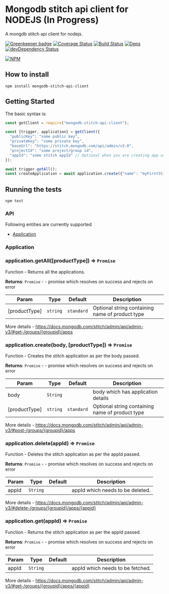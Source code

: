 # Mongodb stitch api client for NODEJS (In Progress)

A mongdb stitch api client for nodejs.

[![Greenkeeper badge](https://badges.greenkeeper.io/montumodi/mongodb-stitch-api-client.svg)](https://greenkeeper.io/)
[![Coverage Status](https://coveralls.io/repos/github/montumodi/mongodb-stitch-api-client/badge.svg?branch=master)](https://coveralls.io/github/montumodi/mongodb-stitch-api-client?branch=master)
[![Build Status](https://travis-ci.com/montumodi/mongodb-stitch-api-client.svg?branch=master)](https://travis-ci.com/montumodi/mongodb-stitch-api-client)
[![Deps](https://david-dm.org/montumodi/mongodb-stitch-api-client.svg)](https://david-dm.org/montumodi/mongodb-stitch-api-client#info=dependencies)
[![devDependency Status](https://david-dm.org/montumodi/mongodb-stitch-api-client/dev-status.svg)](https://david-dm.org/montumodi/mongodb-stitch-api-client#info=devDependencies)

[![NPM](https://nodei.co/npm/mongodb-stitch-api-client.png?downloads=true)](https://www.npmjs.com/package/mongodb-stitch-api-client/)

## How to install

```
npm install mongodb-stitch-api-client
```

## Getting Started

The basic syntax is:

```js
const getClient = require("mongodb-stitch-api-client");

const {trigger, application} = getClient({
  "publicKey": "some public key",
  "privateKey": "some private key",
  "baseUrl": "https://stitch.mongodb.com/api/admin/v3.0",
  "projectId": "some project/group id",
  "appId": "some stitch appId" // Optional when you are creating app using Application
});

await trigger.getAll();
const createApplication = await application.create({"name": "myFirstStitchApp", "deployment_model": "LOCAL", "location": "IE"});

```

## Running the tests

`npm test`

### API

Following entities are currently supported

- [Application](#application)

### Application

### application.getAll([productType]) ⇒ <code>Promise</code>
Function - Returns all the applications.

**Returns**: <code>Promise</code> - - promise which resolves on success and rejects on error 

| Param | Type | Default | Description |
| --- | --- | --- | --- |
| [productType] | <code>string</code> | <code>standard</code> | Optional string containing name of product type |

More details - https://docs.mongodb.com/stitch/admin/api/admin-v3/#get-/groups/{groupid}/apps

### application.create(body, [productType]) ⇒ <code>Promise</code>
Function - Creates the stitch application as per the body passed.

**Returns**: <code>Promise</code> - - promise which resolves on success and rejects on error  

| Param | Type | Default | Description |
| --- | --- | --- | --- |
| body | <code>String</code> |  | body which has application details |
| [productType] | <code>string</code> | <code>standard</code> | Optional string containing name of product type |

More details - https://docs.mongodb.com/stitch/admin/api/admin-v3/#post-/groups/{groupid}/apps

### application.delete(appId) ⇒ <code>Promise</code>
Function - Deletes the stitch application as per the appId passed.

**Returns**: <code>Promise</code> - - promise which resolves on success and rejects on error  

| Param | Type | Default | Description |
| --- | --- | --- | --- |
| appId | <code>String</code> |  | appId which needs to be deleted. |

More details - https://docs.mongodb.com/stitch/admin/api/admin-v3/#delete-/groups/{groupid}/apps/{appid}

### application.get(appId) ⇒ <code>Promise</code>
Function - Returns the stitch application as per the appId passed.

**Returns**: <code>Promise</code> - - promise which resolves on success and rejects on error  

| Param | Type | Default | Description |
| --- | --- | --- | --- |
| appId | <code>String</code> |  | appId which needs to be fetched. |

More details - https://docs.mongodb.com/stitch/admin/api/admin-v3/#get-/groups/{groupid}/apps/{appid}